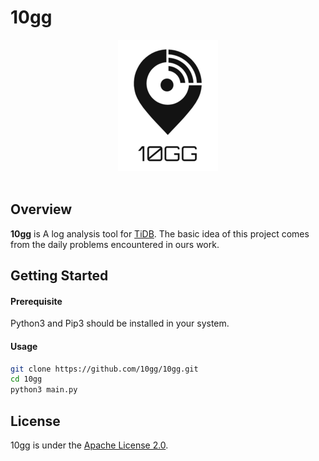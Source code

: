# 10gg
<div align="center">
  <img src="logo/logo.png"><br><br>
</div>

## Overview
**10gg** is A log analysis tool for [TiDB](https://github.com/pingcap/tidb). The basic idea of this project comes from the daily problems encountered in ours work. 

## Getting Started

#### Prerequisite
Python3 and Pip3 should be installed in your system.

#### Usage
```bash
git clone https://github.com/10gg/10gg.git
cd 10gg
python3 main.py
```

## License
10gg is under the [Apache License 2.0](LICENSE).